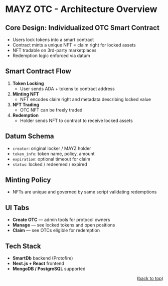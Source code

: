 # MAYZ OTC - Architecture Overview

## Core Design: Individualized OTC Smart Contract

- Users lock tokens into a smart contract
- Contract mints a unique NFT = claim right for locked assets
- NFT tradable on 3rd-party marketplaces
- Redemption logic enforced via datum

## Smart Contract Flow

1. **Token Locking**
   - User sends ADA + tokens to contract address
2. **Minting NFT**
   - NFT encodes claim right and metadata describing locked value
3. **NFT Trading**
   - OTC NFT can be freely traded
4. **Redemption**
   - Holder sends NFT to contract to receive locked assets

## Datum Schema
- `creator`: original locker / MAYZ holder
- `token_info`: token name, policy, amount
- `expiration`: optional timeout for claim
- `status`: locked / redeemed / expired

## Minting Policy
- NFTs are unique and governed by same script validating redemptions

## UI Tabs
- **Create OTC** — admin tools for protocol owners
- **Manage** — see locked tokens and open positions
- **Claim** — see OTCs eligible for redemption

## Tech Stack
- **SmartDb** backend (Protofire)
- **Next.js + React** frontend
- **MongoDB / PostgreSQL** supported

<p align="right">(<a href="#readme-top">back to top</a>)</p>
